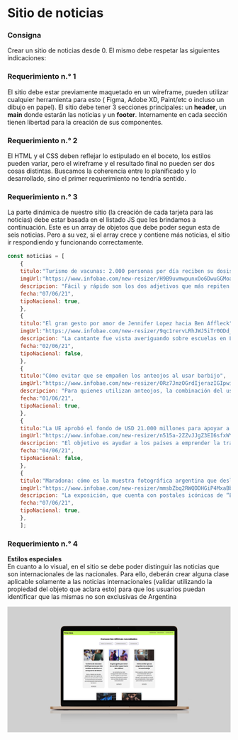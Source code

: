 
# Sitio de noticias

### Consigna
Crear un sitio de noticias desde 0. El mismo debe respetar las siguientes indicaciones:

### Requerimiento n.° 1
El sitio debe estar previamente maquetado en un wireframe, pueden utilizar cualquier herramienta para esto ( Figma, Adobe XD, Paint/etc o incluso un dibujo en papel). El sitio debe tener 3 secciones principales: un **header**, un **main** donde estarán las noticias y un **footer**. Internamente en cada sección tienen libertad para la creación de sus componentes. 

### Requerimiento n.° 2
El HTML y el CSS deben reflejar lo estipulado en el boceto, los estilos pueden variar, pero el
wireframe y el resultado final no pueden ser dos cosas distintas. Buscamos la coherencia
entre lo planificado y lo desarrollado, sino el primer requerimiento no tendría sentido.

### Requerimiento n.° 3
La parte dinámica de nuestro sitio (la creación de cada tarjeta para las noticias) debe estar
basada en el listado JS que les brindamos a continuación. Este es un array de objetos que
debe poder segun esta de seis noticias. Pero a su vez, si el array crece y contiene más
noticias, el sitio ir respondiendo y funcionando correctamente.

```js
const noticias = [
    {
    titulo:"Turismo de vacunas: 2.000 personas por día reciben su dosis en el aeropuerto de Miami",
    imgUrl:"https://www.infobae.com/new-resizer/H9B9uvmwpunxOo6DwuGGMoaVGiE=/265x149/ filters:format(jpg):quality(85)/cloudfront-us-east-1.images.arcpublishing.com/infobae/YXOQB3X5SZ2HPD2SWP2HOCBDZA.jpg",
    descripcion: "Fácil y rápido son los dos adjetivos que más repiten las personas que describen cómo es el proceso de vacunación en el aeropuerto internacional de Miami. En su mayoría son turistas internacionales quienes se inoculan al día en la clínica instalada en la terminal aérea",
    fecha:"07/06/21",
    tipoNacional: true,
    },
    {
    titulo:"El gran gesto por amor de Jennifer Lopez hacia Ben Affleck",
    imgUrl:"https://www.infobae.com/new-resizer/9qc1rervLRhJWJ5iTr0ODd_ctMM=/768x432/filters:format(jpg):quality(85)/cloudfront-us-east-1.images.arcpublishing.com/infobae/MSQDSQCH7NDAFLLCXFS7IO2PFU.jpg",
    descripcion: "La cantante fue vista averiguando sobre escuelas en Los Ángeles, lo que hace suponer que podría mudarse con sus hijos allí para estar cerca del actor",
    fecha:"02/06/21",
    tipoNacional: false,
    },
    {
    titulo:"Cómo evitar que se empañen los anteojos al usar barbijo",
    imgUrl:"https://www.infobae.com/new-resizer/ORz7JmzOGrdIjerazIGIpwiqOHk=/768x432/filters:format(jpg):quality(85)/cloudfront-us-east-1.images.arcpublishing.com/infobae/QVRO3YNJMNGNFP773UOWZYM3FU.jpg",
    descripcion: "Para quienes utilizan anteojos, la combinación del uso obligatorio de tapabocas desde el año pasado se volvió una complicación. Paso a paso para evitar que se empañen",
    fecha:"01/06/21",
    tipoNacional: true,
    },
    {
    titulo:"La UE aprobó el fondo de USD 21.000 millones para apoyar a las regiones más afectadas por la transición verde",
    imgUrl:"https://www.infobae.com/new-resizer/n515a-2ZZvJJgZ3EI6sfxWYm5Lg=/768x432/filters:format(jpg):quality(85)/cloudfront-us-east-1.images.arcpublishing.com/infobae/UEEVG5ND43BTLP5RTK3V62NISM.jpg",
    descripcion: "El objetivo es ayudar a los países a emprender la transición ecológica en su camino hacia una economía libre de emisiones de gases de efecto invernadero a mitad de siglo",
    fecha:"04/06/21",
    tipoNacional: false,
    },
    {
    titulo:"Maradona: cómo es la muestra fotográfica argentina que deslumbra a todos en Serbia",
    imgUrl:"https://www.infobae.com/new-resizer/mmsbZbq2RWQDDHGiP4MxaBbK6RQ=/768x432/filters:format(jpg):quality(85)/cloudfront-us-east-1.images.arcpublishing.com/infobae/TM2UEM7JNZE4JH2SXGPPGPTTOQ.jpg",
    descripcion: "La exposición, que cuenta con postales icónicas de “El Diez” que capturaron los fotógrafos de la agencia de noticias Télam, es uno de los hitos del festival Mes de la Fotografía de Belgrado",
    fecha:"07/06/21",
    tipoNacional: true,
    },
    ];

```

### Requerimiento n.° 4
**Estilos especiales**  
En cuanto a lo visual, en el sitio se debe poder distinguir las noticias que son
internacionales de las nacionales. Para ello, deberán crear alguna clase aplicable solamente
a las noticias internacionales (validar utilizando la propiedad del objeto que aclara esto)
para que los usuarios puedan identificar que las mismas no son exclusivas de Argentina

![Preview](https://github.com/soymilidev/FE-II/blob/main/C08/C08-Mesa/img/img-noticias.png)